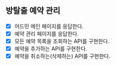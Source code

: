 ## 방탈출 예약 관리
- [x] 어드민 메인 페이지를 응답한다.
- [x] 예약 관리 페이지를 응답한다.
- [x] 모든 예약 목록을 조회하는 API를 구현한다.
- [x] 예약을 추가하는 API를 구현한다.
- [x] 예약을 취소하는(삭제하는) API를 구현한다.

